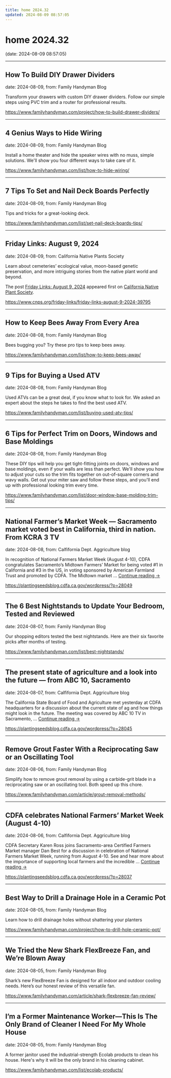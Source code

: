 ```yaml
---
title: home 2024.32
updated: 2024-08-09 08:57:05
---
```


# home 2024.32

(date: 2024-08-09 08:57:05)

---

## How To Build DIY Drawer Dividers

date: 2024-08-09, from: Family Handyman Blog

Transform your drawers with custom DIY drawer dividers. Follow our simple steps using PVC trim and a router for professional results. 

<https://www.familyhandyman.com/project/how-to-build-drawer-dividers/>

---

## 4 Genius Ways to Hide Wiring

date: 2024-08-09, from: Family Handyman Blog

Install a home theater and hide the speaker wires with no muss, simple solutions. We'll show you four different ways to take care of it. 

<https://www.familyhandyman.com/list/how-to-hide-wiring/>

---

## 7 Tips To Set and Nail Deck Boards Perfectly

date: 2024-08-09, from: Family Handyman Blog

Tips and tricks for a great-looking deck. 

<https://www.familyhandyman.com/list/set-nail-deck-boards-tips/>

---

## Friday Links: August 9, 2024

date: 2024-08-09, from: California Native Plants Society

<p>Learn about cemeteries’ ecological value, moon-based genetic preservation, and more intriguing stories from the native plant world and beyond.</p>
<p>The post <a href="https://www.cnps.org/friday-links/friday-links-august-9-2024-39795">Friday Links: August 9, 2024</a> appeared first on <a href="https://www.cnps.org">California Native Plant Society</a>.</p>
 

<https://www.cnps.org/friday-links/friday-links-august-9-2024-39795>

---

## How to Keep Bees Away From Every Area

date: 2024-08-08, from: Family Handyman Blog

Bees bugging you? Try these pro tips to keep bees away. 

<https://www.familyhandyman.com/list/how-to-keep-bees-away/>

---

## 9 Tips for Buying a Used ATV

date: 2024-08-08, from: Family Handyman Blog

Used ATVs can be a great deal, if you know what to look for. We asked an expert about the steps he takes to find the best used ATV. 

<https://www.familyhandyman.com/list/buying-used-atv-tips/>

---

## 6 Tips for Perfect Trim on Doors, Windows and Base Moldings

date: 2024-08-08, from: Family Handyman Blog

These DIY tips will help you get tight-fitting joints on doors, windows and base moldings, even if your walls are less than perfect. We'll show you how to adjust your cuts so the trim fits together on out-of-square corners and wavy walls. Get out your miter saw and follow these steps, and you'll end up with professional looking trim every time.  

<https://www.familyhandyman.com/list/door-window-base-molding-trim-tips/>

---

## National Farmer’s Market Week — Sacramento market voted best in California, third in nation. From KCRA 3 TV

date: 2024-08-08, from: Calfifornia Dept. Aggriculture blog

In recognition of National Farmers Market Week (August 4-10), CDFA congratulates Sacramento&#8217;s Midtown Farmers&#8217; Market for being voted #1 in California and #3 in the US, in voting sponsored by American Farmland Trust and promoted by CDFA. The Midtown market &#8230; <a href="https://plantingseedsblog.cdfa.ca.gov/wordpress/?p=28049">Continue reading <span class="meta-nav">&#8594;</span></a> 

<https://plantingseedsblog.cdfa.ca.gov/wordpress/?p=28049>

---

## The 6 Best Nightstands to Update Your Bedroom, Tested and Reviewed

date: 2024-08-07, from: Family Handyman Blog

Our shopping editors tested the best nightstands. Here are their six favorite picks after months of testing.  

<https://www.familyhandyman.com/list/best-nightstands/>

---

## The present state of agriculture and a look into the future — from ABC 10, Sacramento

date: 2024-08-07, from: Calfifornia Dept. Aggriculture blog

The California State Board of Food and Agriculture met yesterday at CDFA headquarters for a discussion about the current state of ag and how things might look in the future. The meeting was covered by ABC 10 TV in Sacramento, &#8230; <a href="https://plantingseedsblog.cdfa.ca.gov/wordpress/?p=28045">Continue reading <span class="meta-nav">&#8594;</span></a> 

<https://plantingseedsblog.cdfa.ca.gov/wordpress/?p=28045>

---

## Remove Grout Faster With a Reciprocating Saw or an Oscillating Tool

date: 2024-08-06, from: Family Handyman Blog

Simplify how to remove grout removal by using a carbide-grit blade in a reciprocating saw or an oscillating tool. Both speed up this chore. 

<https://www.familyhandyman.com/article/grout-removal-methods/>

---

## CDFA celebrates National Farmers’ Market Week (August 4-10)

date: 2024-08-06, from: Calfifornia Dept. Aggriculture blog

CDFA Secretary Karen Ross joins Sacramento-area Certified Farmers Market manager Dan Best for a discussion in celebration of National Farmers Market Week, running from August 4-10. See and hear more about the importance of supporting local farmers and the incredible &#8230; <a href="https://plantingseedsblog.cdfa.ca.gov/wordpress/?p=28037">Continue reading <span class="meta-nav">&#8594;</span></a> 

<https://plantingseedsblog.cdfa.ca.gov/wordpress/?p=28037>

---

## Best Way to Drill a Drainage Hole in a Ceramic Pot

date: 2024-08-05, from: Family Handyman Blog

Learn how to drill drainage holes without shattering your planters 

<https://www.familyhandyman.com/project/how-to-drill-hole-ceramic-pot/>

---

## We Tried the New Shark FlexBreeze Fan, and We’re Blown Away

date: 2024-08-05, from: Family Handyman Blog

Shark’s new FlexBreeze Fan is designed for all indoor and outdoor cooling needs. Here’s our honest review of this versatile fan. 

<https://www.familyhandyman.com/article/shark-flexbreeze-fan-review/>

---

## I’m a Former Maintenance Worker—This Is The Only Brand of Cleaner I Need For My Whole House

date: 2024-08-05, from: Family Handyman Blog

A former janitor used the industrial-strength Ecolab products to clean his house. Here's why it will be the only brand in his cleaning cabinet. 

<https://www.familyhandyman.com/list/ecolab-products/>


